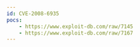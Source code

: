 ```yaml
---
id: CVE-2008-6935
pocs:
    - https://www.exploit-db.com/raw/7145
    - https://www.exploit-db.com/raw/7167
---
```

